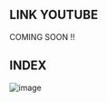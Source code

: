 ## LINK YOUTUBE

COMING SOON !!

## INDEX

![image](https://user-images.githubusercontent.com/39154644/126134384-37a56948-431d-480c-9972-2c61b76de318.png)


